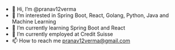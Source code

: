 - 👋 Hi, I’m @pranav12verma
- 👀 I’m interested in Spring Boot, React, Golang, Python, Java and Machine Learning
- 🌱 I’m currently learning Spring Boot and React
- 💞️ I’m currently employed at Credit Suisse
- 📫 How to reach me pranav12verma@gmail.com

<!---
pranav12verma/pranav12verma is a ✨ special ✨ repository because its `README.md` (this file) appears on your GitHub profile.
You can click the Preview link to take a look at your changes.
--->
